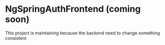 # NgSpringAuthFrontend (coming soon)

This project is maintaining because the backend need to change something consistent
